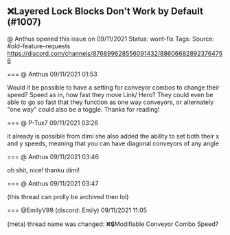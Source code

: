 ## ❌Layered Lock Blocks Don't Work by Default (#1007)
@ Anthus opened this issue on 09/11/2021
Status: wont-fix
Tags: 
Source: #old-feature-requests https://discord.com/channels/876899628556091432/886066828923764756


=== @ Anthus 09/11/2021 01:53

Would it be possible to have a setting for conveyor combos to change their speed? Speed as in, how fast they move Link/ Hero? They could even be able to go so fast that they function as one way conveyors, or alternately "one way" could also be a toggle. Thanks for reading!

=== @ P-Tux7 09/11/2021 03:26

it already is possible from dimi
she also added the ability to set both their x and y speeds, meaning that you can have diagonal conveyors of any angle

=== @ Anthus 09/11/2021 03:46

oh shit, nice!
thanku dimi!

=== @ Anthus 09/11/2021 03:47

(this thread can prolly be archived then lol)

=== @EmilyV99 (discord: Emily) 09/11/2021 11:05

(meta) thread name was changed: ❌🔒Modifiable Conveyor Combo Speed?
